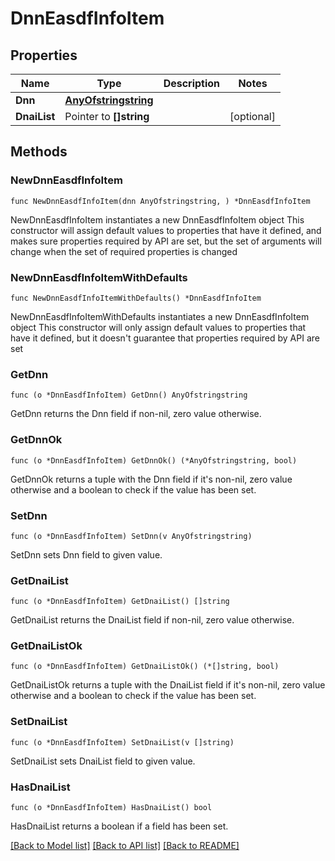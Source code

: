 # DnnEasdfInfoItem

## Properties

Name | Type | Description | Notes
------------ | ------------- | ------------- | -------------
**Dnn** | [**AnyOfstringstring**](anyOf&lt;string,string&gt;.md) |  | 
**DnaiList** | Pointer to **[]string** |  | [optional] 

## Methods

### NewDnnEasdfInfoItem

`func NewDnnEasdfInfoItem(dnn AnyOfstringstring, ) *DnnEasdfInfoItem`

NewDnnEasdfInfoItem instantiates a new DnnEasdfInfoItem object
This constructor will assign default values to properties that have it defined,
and makes sure properties required by API are set, but the set of arguments
will change when the set of required properties is changed

### NewDnnEasdfInfoItemWithDefaults

`func NewDnnEasdfInfoItemWithDefaults() *DnnEasdfInfoItem`

NewDnnEasdfInfoItemWithDefaults instantiates a new DnnEasdfInfoItem object
This constructor will only assign default values to properties that have it defined,
but it doesn't guarantee that properties required by API are set

### GetDnn

`func (o *DnnEasdfInfoItem) GetDnn() AnyOfstringstring`

GetDnn returns the Dnn field if non-nil, zero value otherwise.

### GetDnnOk

`func (o *DnnEasdfInfoItem) GetDnnOk() (*AnyOfstringstring, bool)`

GetDnnOk returns a tuple with the Dnn field if it's non-nil, zero value otherwise
and a boolean to check if the value has been set.

### SetDnn

`func (o *DnnEasdfInfoItem) SetDnn(v AnyOfstringstring)`

SetDnn sets Dnn field to given value.


### GetDnaiList

`func (o *DnnEasdfInfoItem) GetDnaiList() []string`

GetDnaiList returns the DnaiList field if non-nil, zero value otherwise.

### GetDnaiListOk

`func (o *DnnEasdfInfoItem) GetDnaiListOk() (*[]string, bool)`

GetDnaiListOk returns a tuple with the DnaiList field if it's non-nil, zero value otherwise
and a boolean to check if the value has been set.

### SetDnaiList

`func (o *DnnEasdfInfoItem) SetDnaiList(v []string)`

SetDnaiList sets DnaiList field to given value.

### HasDnaiList

`func (o *DnnEasdfInfoItem) HasDnaiList() bool`

HasDnaiList returns a boolean if a field has been set.


[[Back to Model list]](../README.md#documentation-for-models) [[Back to API list]](../README.md#documentation-for-api-endpoints) [[Back to README]](../README.md)


